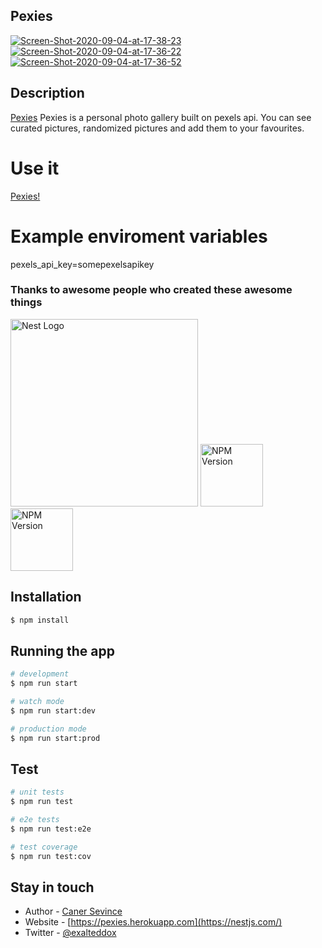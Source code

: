 ## Pexies
<a href="https://ibb.co/59VTKBr"><img src="https://i.ibb.co/dcyBmGP/Screen-Shot-2020-09-04-at-17-38-23.png" alt="Screen-Shot-2020-09-04-at-17-38-23" border="0"></a>
<a width="400" href="https://ibb.co/kmTY7kH"><img src="https://i.ibb.co/g48s2Hj/Screen-Shot-2020-09-04-at-17-36-22.png" alt="Screen-Shot-2020-09-04-at-17-36-22" border="0"></a>
<a width="400" href="https://ibb.co/c3DKZtt"><img src="https://i.ibb.co/Jt5WG22/Screen-Shot-2020-09-04-at-17-36-52.png" alt="Screen-Shot-2020-09-04-at-17-36-52" border="0"></a>
## Description

[Pexies](https://github.com/canersevince/pexies) Pexies is a personal photo gallery built on pexels api. You can see curated pictures, randomized pictures and add them to your favourites.

# Use it
  <p><a href="http://pexies.herokuapp.com/">Pexies!</a></p>
  <p align="center">
  
 
# Example enviroment variables
pexels_api_key=somepexelsapikey

### Thanks to awesome people who created these awesome things
<p>
  <a href="http://nestjs.com/" target="blank"><img src="https://nestjs.com/img/logo_text.svg" width="300" alt="Nest Logo" /></a>
  <a href="https://www.npmjs.com/package/vue"><img width="100" src="https://vuejs.org/images/logo.png" alt="NPM Version" /></a>
  <a href="https://www.pexels.com"><img width="100" src="https://lh3.googleusercontent.com/KtFwMsqVzBBpTFc8vR5SZRCNBvqknlWurnzTRl4J-2kdZhoM04LjklX9Vh8pl-fYfpU" alt="NPM Version" /></a>
</p>

## Installation

```bash
$ npm install
```

## Running the app

```bash
# development
$ npm run start

# watch mode
$ npm run start:dev

# production mode
$ npm run start:prod
```

## Test

```bash
# unit tests
$ npm run test

# e2e tests
$ npm run test:e2e

# test coverage
$ npm run test:cov
```


## Stay in touch

- Author - [Caner Sevince](https://canersevince.com)
- Website - [https://pexies.herokuapp.com](https://nestjs.com/)
- Twitter - [@exalteddox](https://twitter.com/exalteddox)

